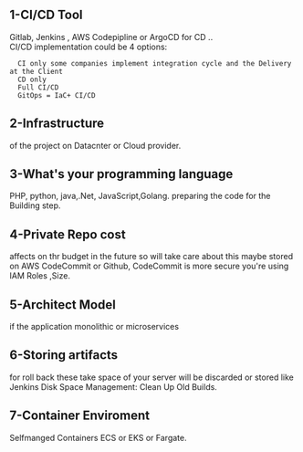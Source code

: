 
##  1-CI/CD  Tool

Gitlab, Jenkins , AWS Codepipline or ArgoCD for CD .. <br>
CI/CD implementation could be 4 options: 
 
 
      CI only some companies implement integration cycle and the Delivery at the Client
      CD only 
      Full CI/CD 
      GitOps = IaC+ CI/CD


## 2-Infrastructure 
of the project on Datacnter or Cloud provider.

## 3-What's your programming language 

PHP, python, java,.Net, JavaScript,Golang.
preparing the code for the Building step.

## 4-Private Repo cost
affects on thr budget in the future so will take care about this maybe stored on AWS CodeCommit or Github, CodeCommit is more secure you're using IAM Roles ,Size.

## 5-Architect Model 
if the application monolithic or microservices

## 6-Storing  artifacts
for roll back these take space of your server will be discarded or stored like Jenkins Disk Space Management: Clean Up Old Builds.

## 7-Container Enviroment
Selfmanged Containers ECS or EKS or Fargate.






